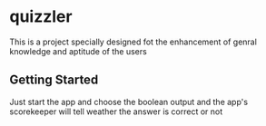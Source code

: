 # quizzler

This is a project specially designed fot the enhancement of genral knowledge and aptitude of the users

## Getting Started

Just start the app and choose the boolean output and the app's scorekeeper will tell weather the answer is correct or not

